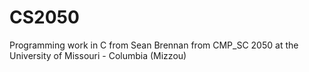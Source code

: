 # CS2050
Programming work in C from Sean Brennan from CMP_SC 2050 at the University of Missouri - Columbia (Mizzou)
